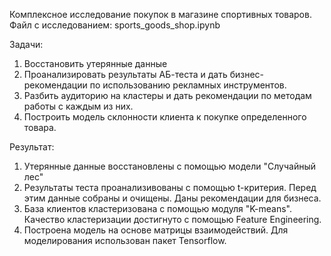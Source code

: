 Комплексное исследование покупок в магазине спортивных товаров.  
Файл с исследованием: sports_goods_shop.ipynb

Задачи:
1) Восстановить утерянные данные
2) Проанализировать результаты АБ-теста и дать бизнес-рекомендации по использованию рекламных инструментов.
3) Разбить аудиторию на кластеры и дать рекомендации по методам работы с каждым из них.
4) Построить модель склонности клиента к покупке определенного товара.

Результат:
1) Утерянные данные восстановлены с помощью модели "Случайный лес"
2) Результаты теста проанализивованы с помощью t-критерия. Перед этим данные собраны и очищены. Даны рекомендации для бизнеса.
3) База клиентов кластеризована с помощью модуля "K-means". Качество кластеризации достигнуто с помощью Feature Engineering.
4) Построена модель на основе матрицы взаимодействий. Для моделирования использован пакет Tensorflow.
